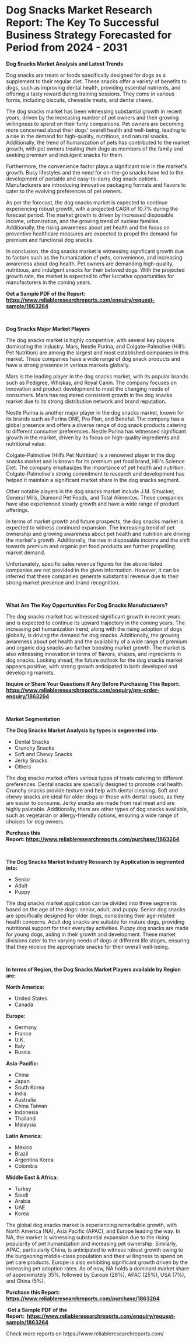 <p><h1>Dog Snacks Market Research Report: The Key To Successful Business Strategy Forecasted for Period from 2024 - 2031</h1></p><p><strong>Dog Snacks Market Analysis and Latest Trends</strong></p>
<p><p>Dog snacks are treats or foods specifically designed for dogs as a supplement to their regular diet. These snacks offer a variety of benefits to dogs, such as improving dental health, providing essential nutrients, and offering a tasty reward during training sessions. They come in various forms, including biscuits, chewable treats, and dental chews.</p><p>The dog snacks market has been witnessing substantial growth in recent years, driven by the increasing number of pet owners and their growing willingness to spend on their furry companions. Pet owners are becoming more concerned about their dogs' overall health and well-being, leading to a rise in the demand for high-quality, nutritious, and natural snacks. Additionally, the trend of humanization of pets has contributed to the market growth, with pet owners treating their dogs as members of the family and seeking premium and indulgent snacks for them.</p><p>Furthermore, the convenience factor plays a significant role in the market's growth. Busy lifestyles and the need for on-the-go snacks have led to the development of portable and easy-to-carry dog snack options. Manufacturers are introducing innovative packaging formats and flavors to cater to the evolving preferences of pet owners.</p><p>As per the forecast, the dog snacks market is expected to continue experiencing robust growth, with a projected CAGR of 10.7% during the forecast period. The market growth is driven by increased disposable income, urbanization, and the growing trend of nuclear families. Additionally, the rising awareness about pet health and the focus on preventive healthcare measures are expected to propel the demand for premium and functional dog snacks.</p><p>In conclusion, the dog snacks market is witnessing significant growth due to factors such as the humanization of pets, convenience, and increasing awareness about dog health. Pet owners are demanding high-quality, nutritious, and indulgent snacks for their beloved dogs. With the projected growth rate, the market is expected to offer lucrative opportunities for manufacturers in the coming years.</p></p>
<p><strong>Get a Sample PDF of the Report:&nbsp; <a href="https://www.reliableresearchreports.com/enquiry/request-sample/1863264">https://www.reliableresearchreports.com/enquiry/request-sample/1863264</a></strong></p>
<p>&nbsp;</p>
<p><strong>Dog Snacks Major Market Players</strong></p>
<p><p>The dog snacks market is highly competitive, with several key players dominating the industry. Mars, Nestle Purina, and Colgate-Palmolive (Hill’s Pet Nutrition) are among the largest and most established companies in this market. These companies have a wide range of dog snack products and have a strong presence in various markets globally.</p><p>Mars is the leading player in the dog snacks market, with its popular brands such as Pedigree, Whiskas, and Royal Canin. The company focuses on innovation and product development to meet the changing needs of consumers. Mars has registered consistent growth in the dog snacks market due to its strong distribution network and brand reputation.</p><p>Nestle Purina is another major player in the dog snacks market, known for its brands such as Purina ONE, Pro Plan, and Beneful. The company has a global presence and offers a diverse range of dog snack products catering to different consumer preferences. Nestle Purina has witnessed significant growth in the market, driven by its focus on high-quality ingredients and nutritional value.</p><p>Colgate-Palmolive (Hill’s Pet Nutrition) is a renowned player in the dog snacks market and is known for its premium pet food brand, Hill's Science Diet. The company emphasizes the importance of pet health and nutrition. Colgate-Palmolive's strong commitment to research and development has helped it maintain a significant market share in the dog snacks segment.</p><p>Other notable players in the dog snacks market include J.M. Smucker, General Mills, Diamond Pet Foods, and Total Alimentos. These companies have also experienced steady growth and have a wide range of product offerings.</p><p>In terms of market growth and future prospects, the dog snacks market is expected to witness continued expansion. The increasing trend of pet ownership and growing awareness about pet health and nutrition are driving the market's growth. Additionally, the rise in disposable income and the shift towards premium and organic pet food products are further propelling market demand.</p><p>Unfortunately, specific sales revenue figures for the above-listed companies are not provided in the given information. However, it can be inferred that these companies generate substantial revenue due to their strong market presence and brand recognition.</p></p>
<p>&nbsp;</p>
<p><strong>What Are The Key Opportunities For Dog Snacks Manufacturers?</strong></p>
<p><p>The dog snacks market has witnessed significant growth in recent years and is expected to continue its upward trajectory in the coming years. The increasing pet humanization trend, along with the rising adoption of dogs globally, is driving the demand for dog snacks. Additionally, the growing awareness about pet health and the availability of a wide range of premium and organic dog snacks are further boosting market growth. The market is also witnessing innovation in terms of flavors, shapes, and ingredients in dog snacks. Looking ahead, the future outlook for the dog snacks market appears positive, with strong growth anticipated in both developed and developing markets.</p></p>
<p><strong>Inquire or Share Your Questions If Any Before Purchasing This Report: <a href="https://www.reliableresearchreports.com/enquiry/pre-order-enquiry/1863264">https://www.reliableresearchreports.com/enquiry/pre-order-enquiry/1863264</a></strong></p>
<p>&nbsp;</p>
<p><strong>Market Segmentation</strong></p>
<p><strong>The Dog Snacks Market Analysis by types is segmented into:</strong></p>
<p><ul><li>Dental Snacks</li><li>Crunchy Snacks</li><li>Soft and Chewy Snacks</li><li>Jerky Snacks</li><li>Others</li></ul></p>
<p><p>The dog snacks market offers various types of treats catering to different preferences. Dental snacks are specially designed to promote oral health. Crunchy snacks provide texture and help with dental cleaning. Soft and chewy snacks are ideal for older dogs or those with dental issues, as they are easier to consume. Jerky snacks are made from real meat and are highly palatable. Additionally, there are other types of dog snacks available, such as vegetarian or allergy-friendly options, ensuring a wide range of choices for dog owners.</p></p>
<p><strong>Purchase this Report:&nbsp;<a href="https://www.reliableresearchreports.com/purchase/1863264">https://www.reliableresearchreports.com/purchase/1863264</a></strong></p>
<p>&nbsp;</p>
<p><strong>The Dog Snacks Market Industry Research by Application is segmented into:</strong></p>
<p><ul><li>Senior</li><li>Adult</li><li>Puppy</li></ul></p>
<p><p>The dog snacks market application can be divided into three segments based on the age of the dogs: senior, adult, and puppy. Senior dog snacks are specifically designed for older dogs, considering their age-related health concerns. Adult dog snacks are suitable for mature dogs, providing nutritional support for their everyday activities. Puppy dog snacks are made for young dogs, aiding in their growth and development. These market divisions cater to the varying needs of dogs at different life stages, ensuring that they receive the appropriate snacks for their overall well-being.</p></p>
<p>&nbsp;</p>
<p><strong>In terms of Region, the Dog Snacks Market Players available by Region are:</strong></p>
<p>
    <p> <strong> North America: </strong>
        <ul>
            <li>United States</li>
            <li>Canada</li>
        </ul>
        </p> 
    <p> <strong> Europe: </strong>
        <ul>
            <li>Germany</li>
            <li>France</li>
            <li>U.K.</li>
            <li>Italy</li>
            <li>Russia</li>
        </ul>
        </p> 
    <p> <strong> Asia-Pacific: </strong>
        <ul>
            <li>China</li>
            <li>Japan</li>
            <li>South Korea</li>
            <li>India</li>
            <li>Australia</li>
            <li>China Taiwan</li>
            <li>Indonesia</li>
            <li>Thailand</li>
            <li>Malaysia</li>
        </ul>
        </p> 
    <p> <strong> Latin America: </strong>
        <ul>
            <li>Mexico</li>
            <li>Brazil</li>
            <li>Argentina Korea</li>
            <li>Colombia</li>
        </ul>
        </p> 
    <p> <strong> Middle East & Africa: </strong>
        <ul>
            <li>Turkey</li>
            <li>Saudi</li>
            <li>Arabia</li>
            <li>UAE</li>
            <li>Korea</li>
        </ul>
    </p>
    </p>
<p><p>The global dog snacks market is experiencing remarkable growth, with North America (NA), Asia Pacific (APAC), and Europe leading the way. In NA, the market is witnessing substantial expansion due to the rising popularity of pet humanization and increasing pet ownership. Similarly, APAC, particularly China, is anticipated to witness robust growth owing to the burgeoning middle-class population and their willingness to spend on pet care products. Europe is also exhibiting significant growth driven by the increasing pet adoption rates. As of now, NA holds a dominant market share of approximately 35%, followed by Europe (28%), APAC (25%), USA (7%), and China (5%).</p></p>
<p><strong>Purchase this Report: <a href="https://www.reliableresearchreports.com/purchase/1863264">https://www.reliableresearchreports.com/purchase/1863264</a></strong></p>
<p>&nbsp;<strong>Get a Sample PDF of the Report:&nbsp;&nbsp;<a href="https://www.reliableresearchreports.com/enquiry/request-sample/1863264">https://www.reliableresearchreports.com/enquiry/request-sample/1863264</a></strong></p>
<p><strong></strong></p>
<p>Check more reports on https://www.reliableresearchreports.com/</p>